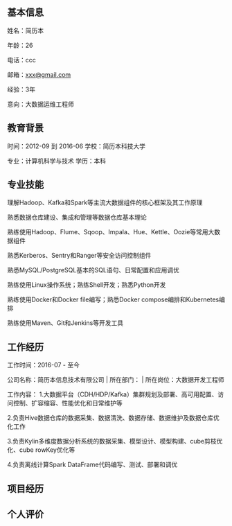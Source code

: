 ## 基本信息

姓名：简历本

年龄：26

电话：ccc

邮箱：xxx@gmail.com

经验：3年

意向：大数据运维工程师

## 教育背景

时间：2012-09 到 2016-06		学校：简历本科技大学 

专业：计算机科学与技术		    学历：本科

## 专业技能

理解Hadoop、Kafka和Spark等主流大数据组件的核心框架及其工作原理

熟悉数据仓库建设、集成和管理等数据仓库基本理论

熟练使用Hadoop、Flume、Sqoop、Impala、Hue、Kettle、Oozie等常用大数据组件

熟悉Kerberos、Sentry和Ranger等安全访问控制组件

熟悉MySQL/PostgreSQL基本的SQL语句、日常配置和应用调优

熟练使用Linux操作系统；熟练Shell开发；熟悉Python开发

熟练使用Docker和Docker file编写；熟悉Docker compose编排和Kubernetes编排

熟练使用Maven、Git和Jenkins等开发工具

## 工作经历

工作时间：2016-07 - 至今

公司名称：简历本信息技术有限公司 | 所在部门： | 所在岗位：大数据开发工程师

工作内容：
1.大数据平台（CDH/HDP/Kafka）集群规划及部署、高可用配置、访问控制、扩容缩容、性能优化和日常维护等

2.负责Hive数据仓库的数据采集、数据清洗、数据存储、数据维护及数据仓库优化工作

3.负责Kylin多维度数据分析系统的数据采集、模型设计、模型构建、cube剪枝优化、cube rowKey优化等

4.负责离线计算Spark DataFrame代码编写、测试、部署和调优

## 项目经历





## 个人评价



